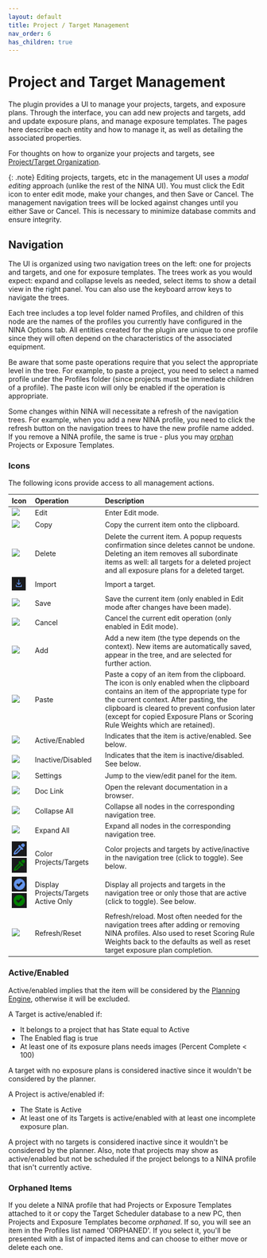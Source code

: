 ```yaml
---
layout: default
title: Project / Target Management
nav_order: 6
has_children: true
---
```


# Project and Target Management

The plugin provides a UI to manage your projects, targets, and exposure plans.  Through the interface, you can add new projects and targets, add and update exposure plans, and manage exposure templates.  The pages here describe each entity and how to manage it, as well as detailing the associated properties.

For thoughts on how to organize your projects and targets, see [Project/Target Organization](organization.html).

{: .note}
Editing projects, targets, etc in the management UI uses a _modal editing_ approach (unlike the rest of the NINA UI).  You must click the Edit icon to enter edit mode, make your changes, and then Save or Cancel.  The management navigation trees will be locked against changes until you either Save or Cancel.  This is necessary to minimize database commits and ensure integrity.

## Navigation

The UI is organized using two navigation trees on the left: one for projects and targets, and one for exposure templates.  The trees work as you would expect: expand and collapse levels as needed, select items to show a detail view in the right panel.  You can also use the keyboard arrow keys to navigate the trees.

Each tree includes a top level folder named Profiles, and children of this node are the names of the profiles you currently have configured in the NINA Options tab.  All entities created for the plugin are unique to one profile since they will often depend on the characteristics of the associated equipment.

Be aware that some paste operations require that you select the appropriate level in the tree.  For example, to paste a project, you need to select a named profile under the Profiles folder (since projects must be immediate children of a profile).  The paste icon will only be enabled if the operation is appropriate.

Some changes within NINA will necessitate a refresh of the navigation trees.  For example, when you add a new NINA profile, you need to click the refresh button on the navigation trees to have the new profile name added.  If you remove a NINA profile, the same is true - plus you may [orphan](#orphaned-items) Projects or Exposure Templates.

### Icons
The following icons provide access to all management actions.

|Icon|Operation| Description                                                                                                                                                                                                                                                                                                   |
|:--|:--|:--------------------------------------------------------------------------------------------------------------------------------------------------------------------------------------------------------------------------------------------------------------------------------------------------------------|
|![](../assets/images/edit-icon.png)|Edit| Enter Edit mode.                                                                                                                                                                                                                                                                                              |
|![](../assets/images/copy-icon.png)|Copy| Copy the current item onto the clipboard.                                                                                                                                                                                                                                                                     |
|![](../assets/images/delete-icon.png)|Delete| Delete the current item.  A popup requests confirmation since deletes cannot be undone.  Deleting an item removes all subordinate items as well: all targets for a deleted project and all exposure plans for a deleted target.                                                                               |
|![](../assets/images/import-icon.png)|Import| Import a target.                                                                                                                                                                                                                                                                                              |
|![](../assets/images/save-icon.png)|Save| Save the current item (only enabled in Edit mode after changes have been made).                                                                                                                                                                                                                               |
|![](../assets/images/cancel-icon.png)|Cancel| Cancel the current edit operation (only enabled in Edit mode).                                                                                                                                                                                                                                                |
|![](../assets/images/add-icon.png)|Add| Add a new item (the type depends on the context).  New items are automatically saved, appear in the tree, and are selected for further action.                                                                                                                                                                |
|![](../assets/images/paste-icon.png)|Paste| Paste a copy of an item from the clipboard.  The icon is only enabled when the clipboard contains an item of the appropriate type for the current context.  After pasting, the clipboard is cleared to prevent confusion later (except for copied Exposure Plans or Scoring Rule Weights which are retained). |
|![](../assets/images/checkmark-icon.png)|Active/Enabled| Indicates that the item is active/enabled.  See below.                                                                                                                                                                                                                                                        |
|![](../assets/images/disabled-icon.png)|Inactive/Disabled| Indicates that the item is inactive/disabled.  See below.                                                                                                                                                                                                                                                     |
|![](../assets/images/settings-icon.png)|Settings| Jump to the view/edit panel for the item.                                                                                                                                                                                                                                                                     |
|![](../assets/images/external-link-icon.png)|Doc Link| Open the relevant documentation in a browser.                                                                                                                                                                                                                                                                 |
|![](../assets/images/collapse-all-icon.png)|Collapse All| Collapse all nodes in the corresponding navigation tree.                                                                                                                                                                                                                                                      |
|![](../assets/images/expand-all-icon.png)|Expand All| Expand all nodes in the corresponding navigation tree.                                                                                                                                                                                                                                                        |
|![](../assets/images/eyedropper-inactive-icon.png)![](../assets/images/eyedropper-active-icon.png)|Color Projects/Targets| Color projects and targets by active/inactive in the navigation tree (click to toggle).  See below.                                                                                                                                                                                                           |
|![](../assets/images/showactive-inactive-icon.png)![](../assets/images/showactive-active-icon.png)|Display Projects/Targets Active Only| Display all projects and targets in the navigation tree or only those that are active (click to toggle).  See below.                                                                                                                                                                                          |
|![](../assets/images/refresh-icon.png)|Refresh/Reset| Refresh/reload.  Most often needed for the navigation trees after adding or removing NINA profiles.  Also used to reset Scoring Rule Weights back to the defaults as well as reset target exposure plan completion.                                                                                           |

### Active/Enabled

Active/enabled implies that the item will be considered by the [Planning Engine](../concepts/planning-engine.html), otherwise it will be excluded.

A Target is active/enabled if:
* It belongs to a project that has State equal to Active
* The Enabled flag is true
* At least one of its exposure plans needs images (Percent Complete < 100)

A target with no exposure plans is considered inactive since it wouldn't be considered by the planner.

A Project is active/enabled if:
* The State is Active
* At least one of its Targets is active/enabled with at least one incomplete exposure plan.

A project with no targets is considered inactive since it wouldn't be considered by the planner.  Also, note that projects may show as active/enabled but not be scheduled if the project belongs to a NINA profile that isn't currently active.

### Orphaned Items

If you delete a NINA profile that had Projects or Exposure Templates attached to it or copy the Target Scheduler database to a new PC, then Projects and Exposure Templates become _orphaned_.  If so, you will see an item in the Profiles list named 'ORPHANED'.  If you select it, you'll be presented with a list of impacted items and can choose to either move or delete each one.
